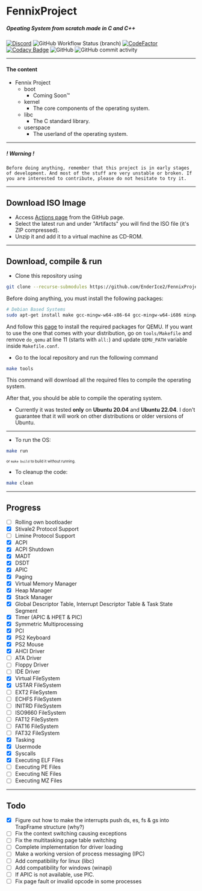 # FennixProject
##### Opeating System from scratch made in C and C++

[![Discord](https://img.shields.io/discord/887406812612157451?style=for-the-badge&logo=discord&logoColor=white)](https://discord.gg/AYhW6N59Wu)
![GitHub Workflow Status (branch)](https://img.shields.io/github/workflow/status/EnderIce2/FennixProject/Makefile%20CI/main?style=for-the-badge)
[![CodeFactor](https://www.codefactor.io/repository/github/enderice2/fennixproject/badge?style=for-the-badge)](https://www.codefactor.io/repository/github/enderice2/fennixproject)
[![Codacy Badge](https://img.shields.io/codacy/grade/d00135a0a6304420a3cd021936f7be50?label=codacy&style=for-the-badge)](https://www.codacy.com/gh/EnderIce2/FennixProject/dashboard?utm_source=github.com&amp;utm_medium=referral&amp;utm_content=EnderIce2/FennixProject&amp;utm_campaign=Badge_Grade)
![GitHub](https://img.shields.io/github/license/EnderIce2/FennixProject?style=for-the-badge)
![GitHub commit activity](https://img.shields.io/github/commit-activity/w/EnderIce2/FennixProject?style=for-the-badge)

---

#### The content
- Fennix Project
    - boot
        - Coming Soon™
    - kernel
        - The core components of the operating system.
    - libc
        - The C standard library.
    - userspace
        - The userland of the operating system.

---
##### ! Warning !
`Before doing anything, remember that this project is in early stages of development. And most of the stuff are very unstable or broken. If you are interested to contribute, please do not hesitate to try it.`

---

## Download ISO Image

- Access [Actions page](https://github.com/EnderIce2/FennixProject/actions/workflows/makefile.yml) from the GitHub page.
- Select the latest run and under "Artifacts" you will find the ISO file (it's ZIP compressed).
- Unzip it and add it to a virtual machine as CD-ROM.

---

## Download, compile & run

- Clone this repository using

```bash
git clone --recurse-submodules https://github.com/EnderIce2/FennixProject
```

Before doing anything, you must install the following packages:

```bash
# Debian Based Systems
sudo apt-get install make gcc-mingw-w64-x86-64 gcc-mingw-w64-i686 mingw-w64 qemu qemu-kvm xorriso genisoimage ovmf nasm doxygen build-essential bison flex libgmp3-dev libmpc-dev libmpfr-dev texinfo mtools
```

And follow this [page](https://wiki.qemu.org/Hosts/Linux#:~:text=for%20both%20variants.-,Building%20QEMU%20for%20Linux,-Most%20Linux%20distributions) to install the required packages for QEMU.
If you want to use the one that comes with your distribution, go on `tools/Makefile` and remove `do_qemu` at line 11 (starts with `all:`) and update `QEMU_PATH` variable inside `Makefile.conf`.

- Go to the local repository and run the following command

```bash
make tools
```

This command will download all the required files to compile the operating system.

After that, you should be able to compile the operating system.

- Currently it was tested **only** on **Ubuntu 20.04** and **Ubuntu 22.04**. I don't guarantee that it will work on other distributions or older versions of Ubuntu.

---

- To run the OS:

```bash
make run
```
<sub><sup>or `make build` to build it without running.</sup></sub>

- To cleanup the code:

```bash
make clean
```

---

## Progress

- [ ] Rolling own bootloader
- [x] Stivale2 Protocol Support
- [ ] Limine Protocol Support
- [x] ACPI
- [x] ACPI Shutdown
- [x] MADT
- [x] DSDT
- [x] APIC
- [x] Paging
- [x] Virtual Memory Manager
- [x] Heap Manager
- [x] Stack Manager
- [x] Global Descriptor Table, Interrupt Descriptor Table & Task State Segment
- [x] Timer (APIC & HPET & PIC)
- [x] Symmetric Multiprocessing
- [x] PCI
- [x] PS2 Keyboard
- [x] PS2 Mouse
- [x] AHCI Driver
- [ ] ATA Driver
- [ ] Floppy Driver
- [ ] IDE Driver
- [x] Virtual FileSystem
- [x] USTAR FileSystem
- [ ] EXT2 FileSystem
- [ ] ECHFS FileSystem
- [ ] INITRD FileSystem
- [ ] ISO9660 FileSystem
- [ ] FAT12 FileSystem
- [ ] FAT16 FileSystem
- [ ] FAT32 FileSystem
- [x] Tasking
- [x] Usermode
- [x] Syscalls
- [x] Executing ELF Files
- [ ] Executing PE Files
- [ ] Executing NE Files
- [ ] Executing MZ Files

---

## Todo
- [x] Figure out how to make the interrupts push ds, es, fs & gs into TrapFrame structure (why?)
- [ ] Fix the context switching causing exceptions
- [ ] Fix the multitasking page table switching
- [ ] Complete implementation for driver loading
- [ ] Make a working version of process messaging (IPC)
- [ ] Add compatibility for linux (libc)
- [ ] Add compatibility for windows (winapi)
- [ ] If APIC is not available, use PIC.
- [ ] Fix page fault or invalid opcode in some processes
